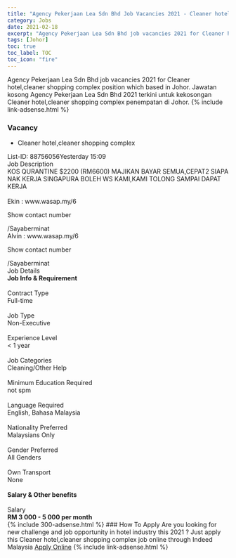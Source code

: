 ```yaml
---
title: "Agency Pekerjaan Lea Sdn Bhd Job Vacancies 2021 - Cleaner hotel,cleaner shopping complex" 
category: Jobs 
date: 2021-02-18 
excerpt: "Agency Pekerjaan Lea Sdn Bhd job vacancies 2021 for Cleaner hotel,cleaner shopping complex position which based in Johor. Jawatan kosong Agency Pekerjaan Lea Sdn Bhd 2021 terkini untuk kekosongan Cleaner hotel,cleaner shopping complex penempatan di Johor" 
tags: [Johor] 
toc: true 
toc_label: TOC 
toc_icon: "fire" 
--- 
```


Agency Pekerjaan Lea Sdn Bhd job vacancies 2021 for Cleaner hotel,cleaner shopping complex position which based in Johor. Jawatan kosong Agency Pekerjaan Lea Sdn Bhd 2021 terkini untuk kekosongan Cleaner hotel,cleaner shopping complex penempatan di Johor. 
{% include link-adsense.html %} 
### Vacancy 
- Cleaner hotel,cleaner shopping complex 
<div><p></p><div><div>List-ID: 88756056Yesterday 15:09</div>
<div><div>Job Description</div><div></div><div>
KOS QURANTINE $2200 (RM6600) MAJIKAN BAYAR SEMUA,CEPAT2 SIAPA NAK KERJA SINGAPURA BOLEH WS KAMI,KAMI TOLONG SAMPAI DAPAT KERJA<br>
<br>
Ekin : www.wasap.my/6<p>Show contact number</p>/Sayaberminat<br>
Alvin : www.wasap.my/6<p>Show contact number</p>/Sayaberminat</div><div>
Job Details</div><div><div><div><div><div><b>
Job Info &amp; Requirement</b></div></div><br>
</div><div><div><div>
Contract Type</div><div><div>
Full-time</div></div></div><br>
<div><div>
Job Type</div><div><div>
Non-Executive</div></div></div><br>
<div><div>
Experience Level</div><div><div>
&lt; 1 year</div></div></div><br>
<div><div>
Job Categories</div><div><div>
Cleaning/Other Help</div></div></div><br>
<div><div>
Minimum Education Required</div><div><div>
not spm</div></div></div><br>
<div><div>
Language Required</div><div><div>
English, Bahasa Malaysia</div></div></div><br>
<div><div>
Nationality Preferred</div><div><div>
Malaysians Only</div></div></div><br>
<div><div>
Gender Preferred</div><div><div>
All Genders</div></div></div><br>
<div><div>
Own Transport</div><div><div>
None</div></div></div><br>
</div></div><div><div><div><div><b>
Salary &amp; Other benefits</b></div></div><br>
</div><div><div>
Salary</div><div><b>
RM 3 000 - 5 000 per month</b></div></div></div></div></div></div></div> 
{% include 300-adsense.html %} 
### How To Apply 
Are you looking for new challenge and job opportunity in hotel industry this 2021 ?
Just apply this Cleaner hotel,cleaner shopping complex job online through Indeed Malaysia 
<a href="https://malaysia.indeed.com/viewjob?jk=b4e80fe6637658db" class="btn btn--info" target="_blank" rel="nofollow noopenner">Apply Online</a> 
{% include link-adsense.html %} 